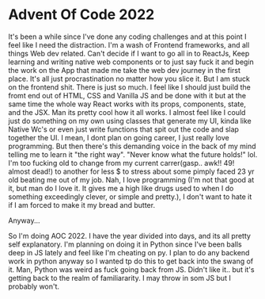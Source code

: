 # Advent Of Code 2022

It's been a while since I've done any coding challenges and at this point I feel like I need the distraction. I'm a wash of Frontend frameworks, and all things Web dev related. Can't decide if I want to go all in to ReactJs, Keep learning and writing native web components or to just say fuck it and begin the work on the App that made me take the web dev journey in the first place. It's all just procrastination no matter how you slice it. But I am stuck on the frontend shit. There is just so much. I feel like I should just build the fromt end out of HTML, CSS and Vanilla JS and be done with it but at the same time the whole way React works with its props, components, state, and the JSX. Man its pretty cool how it all works. I almost feel like I could just do something on my own using classes that generate my UI, kinda like Native Wc's or even just write functions that spit out the code and slap together the UI. I mean, I dont plan on going career, I just really love programming. But then there's this demanding voice in the back of my mind telling me to learn it "the right way". "Never know what the future holds!" lol. I'm too fucking old to change from my current carrer(gasp.. awk!! 49! almost dead!) to another for less $ to stress about some pimply faced 23 yr old beating me out of my job. Nah, I love programming (I'm not that good at it, but man do I love it. It gives me a high like drugs used to when I do something exceedingly clever, or simple and pretty.), I don't want to hate it if I am forced to make it my bread and butter.

Anyway... 

So I'm doing AOC 2022. I have the year divided into days, and its all pretty self explanatory. I'm planning on doing it in Python since I've been balls deep in JS lately and feel like I'm cheating on py. I plan to do any backend work in python anyway so I wanted tp do this to get back into the swang of it. Man, Python was weird as fuck going back from JS. Didn't like it.. but it's getting back to the realm of familiararity. I may throw in som JS but I probably won't.

